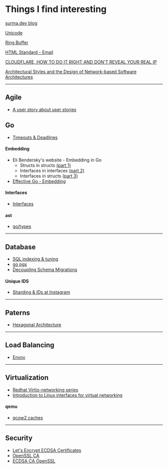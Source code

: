 # Things I find interesting
[surma.dev blog](https://surma.dev/things/)

[Unicode](https://unicode-org.github.io/icu/userguide/icu/unicode.html)  

[Ring Buffer](https://www.embedded.com/incomplete-types-as-abstractions/)

[HTML Standard - Email](https://html.spec.whatwg.org/multipage/input.html#email-state-(type=email))

[CLOUDFLARE, HOW TO DO IT RIGHT AND DON'T REVEAL YOUR REAL IP](https://citadelo.com/en/blog/cloudflare-how-to-do-it-right-and-do-not-reveal-your-real-ip/)

[Architectural Styles and the Design of Network-based Software Architectures](https://ics.uci.edu/~fielding/pubs/dissertation/top.htm)

<hr>

## Agile
 - [A user story about user stories](http://esr.ibiblio.org/?p=8720)
   
## Go
- [Timeouts & Deadlines](https://ieftimov.com/posts/make-resilient-golang-net-http-servers-using-timeouts-deadlines-context-cancellation/)
#### Embedding
 
 - Eli Bendersky's website - Embedding in Go
     - Structs in structs [(part 1)](https://eli.thegreenplace.net/2020/embedding-in-go-part-1-structs-in-structs/)
     - Interfaces in interfaces [(part 2)](https://eli.thegreenplace.net/2020/embedding-in-go-part-2-interfaces-in-interfaces/)
     - Interfaces in structs [(part 3)](https://eli.thegreenplace.net/2020/embedding-in-go-part-3-interfaces-in-structs/)
 - [Effective Go - Embedding](https://go.dev/doc/effective_go#embedding)
   
#### Interfaces
 - [Interfaces](https://npf.io/2014/05/intro-to-go-interfaces/)
#### ast
 - [go/types](https://go.googlesource.com/example/+/HEAD/gotypes)

<hr>

## Database
 - [SQL indexing & tuning](https://use-the-index-luke.com/)
 - [go pgx](https://henvic.dev/posts/go-postgres/)
 - [Decoupling Schema Migrations](https://medium.com/20ms/decoupling-schema-database-migrations-from-code-deployments-6a4b94a271c5)
   
 #### Unique IDS
  - [Sharding & IDs at Instagram](https://instagram-engineering.com/sharding-ids-at-instagram-1cf5a71e5a5c)

<hr>

## Paterns
 - [Hexagonal Architecture](https://netflixtechblog.com/ready-for-changes-with-hexagonal-architecture-b315ec967749)

<hr>

## Load Balancing
 - [Envoy](https://slack.engineering/migrating-millions-of-concurrent-websockets-to-envoy/)

<hr>

## Virtualization
 - [Redhat Virtio-networking series](https://www.redhat.com/en/virtio-networking-series)
 - [Introduction to Linux interfaces for virtual networking](https://developers.redhat.com/blog/2018/10/22/introduction-to-linux-interfaces-for-virtual-networking)

#### qemu
 - [qcow2 caches](https://github.com/qemu/qemu/blob/master/docs/qcow2-cache.txt)

<hr>

## Security
 - [Let's Encrypt ECDSA Certificates](https://letsencrypt.org/2020/09/17/new-root-and-intermediates.html)
 - [OpenSSL CA](https://jamielinux.com/docs/openssl-certificate-authority/index.html)
 - [ECDSA CA OpenSSL](https://www.erianna.com/ecdsa-certificate-authorities-and-certificates-with-openssl/)
